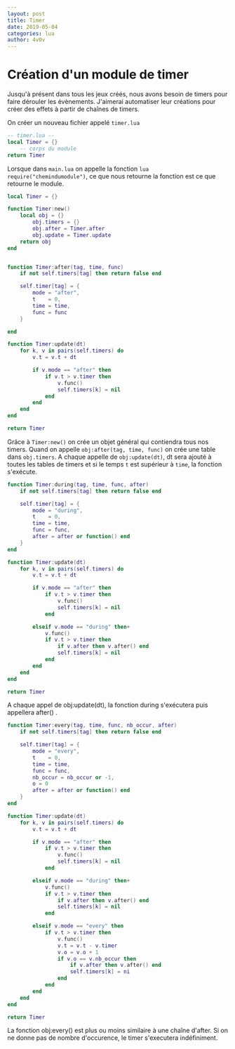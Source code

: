 ```yaml
---
layout: post
title: Timer
date: 2019-05-04
categories: lua
author: 4v0v
---
```


# Création d'un module de timer

Jusqu'à présent dans tous les jeux créés, nous avons besoin de timers pour faire dérouler les évènements.
J'aimerai automatiser leur créations pour créer des effets à partir de chaînes de timers.


On créer un nouveau fichier appelé ``timer.lua``

```lua 
-- timer.lua --
local Timer = {}
    -- corps du module
return Timer
```
Lorsque dans ``main.lua`` on appelle la fonction ```lua require("chemindumodule")```, ce que nous retourne la fonction est ce que retourne le module.

```lua
local Timer = {}

function Timer:new()
    local obj = {}
        obj.timers = {}
        obj.after = Timer.after
        obj.update = Timer.update
    return obj
end


function Timer:after(tag, time, func)
    if not self.timers[tag] then return false end 

    self.timer[tag] = {
        mode = "after",
        t    = 0,
        time = time,
        func = func
    }

end

function Timer:update(dt)
    for k, v in pairs(self.timers) do 
        v.t = v.t + dt

        if v.mode == "after" then 
            if v.t > v.timer then 
                v.func()
                self.timers[k] = nil
            end
        end
    end
end

return Timer
```

Grâce à ``Timer:new()`` on crée un objet général qui contiendra tous nos timers.
Quand on appelle ``obj:after(tag, time, func)`` on crée une table dans ``obj.timers``.
A chaque appelle de ``obj:update(dt)``, dt sera ajouté à toutes les tables de timers et si le temps ``t`` est supérieur à ``time``, la fonction s'exécute.


```lua
function Timer:during(tag, time, func, after)
    if not self.timers[tag] then return false end 

    self.timer[tag] = {
        mode = "during",
        t    = 0,
        time = time,
        func = func,
        after = after or function() end
    }
end

function Timer:update(dt)
    for k, v in pairs(self.timers) do
        v.t = v.t + dt

        if v.mode == "after" then
            if v.t > v.timer then
                v.func()
                self.timers[k] = nil
            end

        elseif v.mode == "during" then+
            v.func()
            if v.t > v.timer then
                if v.after then v.after() end
                self.timers[k] = nil
            end
        end
    end
end

return Timer
```
A chaque appel de obj:update(dt), la fonction during s'exécutera puis appellera after() .

```lua
function Timer:every(tag, time, func, nb_occur, after)
    if not self.timers[tag] then return false end 

    self.timer[tag] = {
        mode = "every",
        t    = 0,
        time = time,
        func = func,
        nb_occur = nb_occur or -1,
        o = 0
        after = after or function() end
    }
end

function Timer:update(dt)
    for k, v in pairs(self.timers) do
        v.t = v.t + dt

        if v.mode == "after" then
            if v.t > v.timer then
                v.func()
                self.timers[k] = nil
            end

        elseif v.mode == "during" then+
            v.func()
            if v.t > v.timer then
                if v.after then v.after() end
                self.timers[k] = nil
            end

        elseif v.mode == "every" then 
            if v.t > v.timer then
                v.func()
                v.t = v.t - v.timer
                v.o = v.o + 1
                if v.o == v.nb_occur then 
                    if v.after then v.after() end
                    self.timers[k] = ni
                end
            end
        end
    end
end

return Timer
```
La fonction obj:every() est plus ou moins similaire à une chaîne d'after. Si on ne donne pas de nombre d'occurence, le timer s'executera indéfiniment.